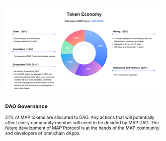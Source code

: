 
![](tokenomics.png)

### DAO Governance

21% of MAP tokens are allocated to DAO. Any actions that will potentially affect every community member will need to be decided by MAP DAO. The future development of MAP Protocol is at the hands of the MAP community and developers of omnichain dApps. 
